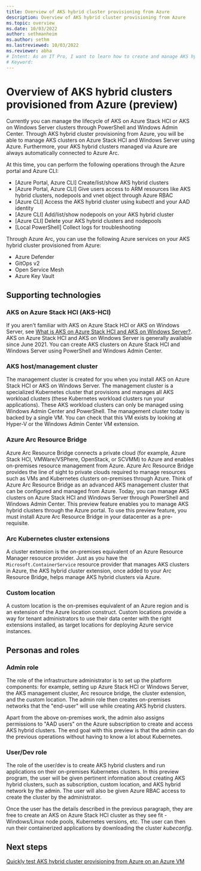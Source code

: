 ```yaml
---
title: Overview of AKS hybrid cluster provisioning from Azure
description: Overview of AKS hybrid cluster provisioning from Azure
ms.topic: overview
ms.date: 10/03/2022
author: sethmanheim
ms.author: sethm 
ms.lastreviewed: 10/03/2022
ms.reviewer: abha
# Intent: As an IT Pro, I want to learn how to create and manage AKS hybrid clusters on-premises from Azure
# Keyword: 
---
```


# Overview of AKS hybrid clusters provisioned from Azure (preview)

Currently you can manage the lifecycle of AKS on Azure Stack HCI or AKS on Windows Server clusters through PowerShell and Windows Admin Center. Through AKS hybrid cluster provisioning from Azure, you will be able to manage AKS clusters on Azure Stack HCI and Windows Server using Azure. Furthermore, your AKS hybrid clusters managed via Azure are always automatically connected to Azure Arc.

At this time, you can perform the following operations through the Azure portal and Azure CLI:

- [Azure Portal, Azure CLI] Create/list/show AKS hybrid clusters
- [Azure Portal, Azure CLI] Give users access to ARM resources like AKS hybrid clusters, nodepools and vnet object through Azure RBAC
- [Azure CLI] Access the AKS hybrid cluster using kubectl and your AAD identity
- [Azure CLI] Add/list/show nodepools on your AKS hybrid cluster
- [Azure CLI] Delete your AKS hybrid clusters and nodepools 
- [Local PowerShell] Collect logs for troubleshooting

Through Azure Arc, you can use the following Azure services on your AKS hybrid cluster provisioned from Azure:

- Azure Defender
- GitOps v2
- Open Service Mesh
- Azure Key Vault

## Supporting technologies

### AKS on Azure Stack HCI (AKS-HCI)

If you aren't familiar with AKS on Azure Stack HCI or AKS on Windows Server, see [What is AKS on Azure Stack HCI and AKS on Windows Server?](overview.md). AKS on Azure Stack HCI and AKS on Windows Server is generally available since June 2021. You can create AKS clusters on Azure Stack HCI and Windows Server using PowerShell and Windows Admin Center. 

### AKS host/management cluster

The management cluster is created for you when you install AKS on Azure Stack HCI or AKS on Windows Server. The management cluster is a specialized Kubernetes cluster that provisions and manages all AKS workload clusters (these Kubernetes workload clusters run your applications). These AKS workload clusters can only be managed using Windows Admin Center and PowerShell. The management cluster today is backed by a single VM. You can check that this VM exists by looking at Hyper-V or the Windows Admin Center VM extension.

### Azure Arc Resource Bridge

Azure Arc Resource Bridge connects a private cloud (for example, Azure Stack HCI, VMWare/VSPhere, OpenStack, or SCVMM) to Azure and enables on-premises resource management from Azure. Azure Arc Resource Bridge provides the line of sight to private clouds required to manage resources such as VMs and Kubernetes clusters on-premises through Azure. Think of Azure Arc Resource Bridge as an advanced AKS management cluster that can be configured and managed from Azure.
Today, you can manage AKS clusters on Azure Stack HCI and Windows Server through PowerShell and Windows Admin Center. This preview feature enables you to manage AKS hybrid clusters through the Azure portal. To use this preview feature, you must install Azure Arc Resource Bridge in your datacenter as a pre-requisite.

### Arc Kubernetes cluster extensions

A cluster extension is the on-premises equivalent of an Azure Resource Manager resource provider. Just as you have the `Microsoft.ContainerService` resource provider that manages AKS clusters in Azure, the AKS hybrid cluster extension, once added to your Arc Resource Bridge, helps manage AKS hybrid clusters via Azure.

### Custom location

A custom location is the on-premises equivalent of an Azure region and is an extension of the Azure location construct. Custom locations provide a way for tenant administrators to use their data center with the right extensions installed, as target locations for deploying Azure service instances.

## Personas and roles

### Admin role

The role of the infrastructure administrator is to set up the platform components: for example, setting up Azure Stack HCI or Windows Server, the AKS management cluster, Arc resource bridge, the cluster extension, and the custom location. The admin role then creates on-premises networks that the "end-user" will use while creating AKS hybrid clusters. 

Apart from the above on-premises work, the admin also assigns permissions to "AAD users" on the Azure subscription to create and access AKS hybrid clusters. 
The end goal with this preview is that the admin can do the previous operations without having to know a lot about Kubernetes.

### User/Dev role

The role of the user/dev is to create AKS hybrid clusters and run applications on their on-premises Kubernetes clusters. In this preview program, the user will be given pertinent information about creating AKS hybrid clusters, such as subscription, custom location, and AKS hybrid network by the admin. The user will also be given Azure RBAC access to create the cluster by the administrator.

Once the user has the details described in the previous paragraph, they are free to create an AKS on Azure Stack HCI cluster as they see fit - Windows/Linux node pools, Kubernetes versions, etc. The user can then run their containerized applications by downloading the cluster *kubeconfig*.

## Next steps

[Quickly test AKS hybrid cluster provisioning from Azure on an Azure VM](aks-hybrid-preview-azure-vm.md)
